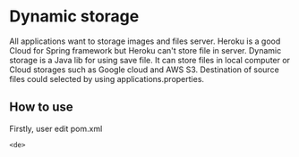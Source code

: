 # Dynamic storage
All applications want to storage images and files server.
Heroku is a good Cloud for Spring framework but Heroku can't store file in server.
Dynamic storage is a Java lib for using save file.
It can store files in local computer or Cloud storages such as Google cloud and AWS S3.
Destination of source files could selected by using applications.properties.

## How to use
Firstly, user edit pom.xml
```
<de>
```
